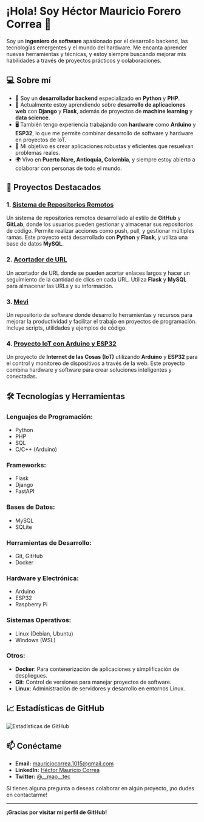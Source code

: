 # ¡Hola! Soy Héctor Mauricio Forero Correa 👋

Soy un **ingeniero de software** apasionado por el desarrollo backend, las tecnologías emergentes y el mundo del hardware. Me encanta aprender nuevas herramientas y técnicas, y estoy siempre buscando mejorar mis habilidades a través de proyectos prácticos y colaboraciones.

## 💻 Sobre mí

- 🔧 Soy un **desarrollador backend** especializado en **Python** y **PHP**.
- 🌱 Actualmente estoy aprendiendo sobre **desarrollo de aplicaciones web** con **Django** y **Flask**, además de proyectos de **machine learning** y **data science**.
- 🖥️ También tengo experiencia trabajando con **hardware** como **Arduino** y **ESP32**, lo que me permite combinar desarrollo de software y hardware en proyectos de IoT.
- 🎯 Mi objetivo es crear aplicaciones robustas y eficientes que resuelvan problemas reales.
- 🌍 Vivo en **Puerto Nare, Antioquia, Colombia**, y siempre estoy abierto a colaborar con personas de todo el mundo.

## 🚀 Proyectos Destacados

### 1. **[Sistema de Repositorios Remotos](https://github.com/maocorrea1015/gestor_de_proyectos)**

Un sistema de repositorios remotos desarrollado al estilo de **GitHub** y **GitLab**, donde los usuarios pueden gestionar y almacenar sus repositorios de código. Permite realizar acciones como push, pull, y gestionar múltiples ramas. Este proyecto está desarrollado con **Python** y **Flask**, y utiliza una base de datos **MySQL**.

### 2. **[Acortador de URL](https://github.com/maocorrea1015/acortador_url)**

Un acortador de URL donde se pueden acortar enlaces largos y hacer un seguimiento de la cantidad de clics en cada URL. Utiliza **Flask** y **MySQL** para almacenar las URLs y su información.

### 3. **[Mevi](https://github.com/maocorrea1015/mevi)**

Un repositorio de software donde desarrollo herramientas y recursos para mejorar la productividad y facilitar el trabajo en proyectos de programación. Incluye scripts, utilidades y ejemplos de código.

### 4. **[Proyecto IoT con Arduino y ESP32](https://github.com/tu_usuari/arduino-esp32-proyecto)**

Un proyecto de **Internet de las Cosas (IoT)** utilizando **Arduino** y **ESP32** para el control y monitoreo de dispositivos a través de la web. Este proyecto combina hardware y software para crear soluciones inteligentes y conectadas.

## 🛠️ Tecnologías y Herramientas

### **Lenguajes de Programación:**
- Python
- PHP
- SQL
- C/C++ (Arduino)

### **Frameworks:**
- Flask
- Django
- FastAPI

### **Bases de Datos:**
- MySQL
- SQLite

### **Herramientas de Desarrollo:**
- Git, GitHub
- Docker

### **Hardware y Electrónica:**
- Arduino
- ESP32
- Raspberry Pi

### **Sistemas Operativos:**
- Linux (Debian, Ubuntu)
- Windows (WSL)

### **Otros:**
- **Docker**: Para contenerización de aplicaciones y simplificación de despliegues.
- **Git**: Control de versiones para manejar proyectos de software.
- **Linux**: Administración de servidores y desarrollo en entornos Linux.

## 📈 Estadísticas de GitHub

![Estadísticas de GitHub](https://github-readme-stats.vercel.app/api?username=maocorrea1015&show_icons=true&hide_title=true&hide=prs&count_private=true&theme=dark)

## 📫 Conéctame

- **Email:** [mauriciocorrea.1015@gmail.com](mailto:mauriciocorrea.1015@gmail.com)
- **LinkedIn:** [Héctor Mauricio Correa](https://www.linkedin.com/in/mao-correa/)
- **Twitter:** [@__mao__tec](https://x.com/__mao__tec)

Si tienes alguna pregunta o deseas colaborar en algún proyecto, ¡no dudes en contactarme!

---

**¡Gracias por visitar mi perfil de GitHub!**
